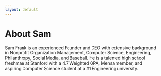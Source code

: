 ```yaml
---
layout: default
---
```


# About Sam

Sam Frank is an experienced Founder and CEO with extensive background in Nonprofit Organization Management, Computer Science, Engineering, Philanthropy, Social Media, and Baseball. He is a talented high school freshman at Stanford with a 4.7 Weighted GPA, Mensa member, and aspiring Computer Science student at a #1 Engineering university.
